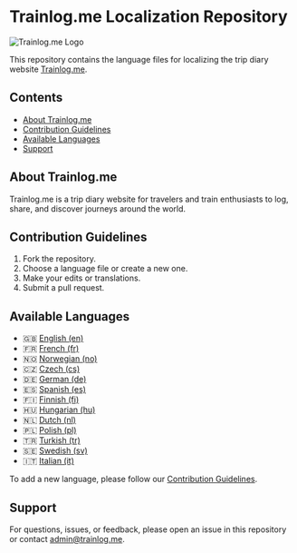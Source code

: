 # Trainlog.me Localization Repository

![Trainlog.me Logo](https://trainlog.me/static/images/logo.png)

This repository contains the language files for localizing the trip diary website [Trainlog.me](https://trainlog.me).

## Contents

- [About Trainlog.me](#about-trainlogme)
- [Contribution Guidelines](#contribution-guidelines)
- [Available Languages](#available-languages)
- [Support](#support)

## About Trainlog.me

Trainlog.me is a trip diary website for travelers and train enthusiasts to log, share, and discover journeys around the world.

## Contribution Guidelines

1. Fork the repository.
2. Choose a language file or create a new one.
3. Make your edits or translations.
4. Submit a pull request.

## Available Languages

- 🇬🇧 [English (en)](./lang/en.json)
- 🇫🇷 [French (fr)](./lang/fr.json)
- 🇳🇴 [Norwegian (no)](./lang/no.json)
- 🇨🇿 [Czech (cs)](./lang/cs.json)
- 🇩🇪 [German (de)](./lang/de.json)
- 🇪🇸 [Spanish (es)](./lang/es.json)
- 🇫🇮 [Finnish (fi)](./lang/fi.json)
- 🇭🇺 [Hungarian (hu)](./lang/hu.json)
- 🇳🇱 [Dutch (nl)](./lang/nl.json)
- 🇵🇱 [Polish (pl)](./lang/pl.json)
- 🇹🇷 [Turkish (tr)](./lang/tr.json)
- 🇸🇪 [Swedish (sv)](./lang/sv.json)
- 🇮🇹 [Italian (it)](./lang/it.json)

To add a new language, please follow our [Contribution Guidelines](#contribution-guidelines).

## Support

For questions, issues, or feedback, please open an issue in this repository or contact admin@trainlog.me.


